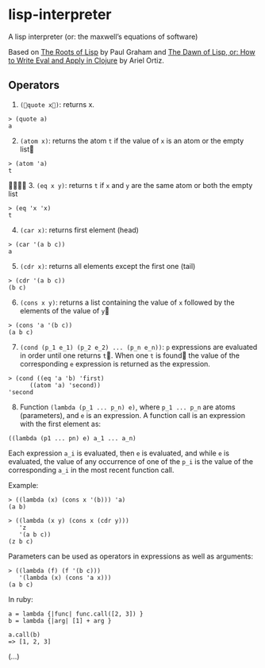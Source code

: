 # lisp-interpreter
A lisp interpreter (or: the maxwell’s equations of software)

Based on [The Roots of Lisp](http://languagelog.ldc.upenn.edu/myl/llog/jmc.pdf) by Paul Graham
and [The Dawn of Lisp, or: How to Write Eval and Apply in Clojure](https://github.com/ariel-ortiz/the-dawn-of-lisp) by 
Ariel Ortiz.

## Operators

1. `(􏰏quote x􏰐)`: returns x.
```
> (quote a)
a
```

2. `(atom x)`: returns the atom `t` if the value of `x` is an atom or the empty list􏰅
```
> (atom 'a)
t
```
􏰋􏰏􏰐􏰐
3. `(eq x y)`: returns `t` if `x` and `y` are the same atom or both the empty list
```
> (eq 'x 'x)
t
```

4. `(car x)`: returns first element (head)
```
> (car '(a b c))
a
```

5. `(cdr x)`: returns all elements except the first one (tail)
```
> (cdr '(a b c))
(b c)
```

6. `(cons x y)`: returns a list containing the value of `x` followed by the elements of the value of `y`􏰅
```
> (cons 'a '(b c))
(a b c)
```

7. `(cond (p_1 e_1) (p_2 e_2) ... (p_n e_n))`: `p` expressions are evaluated in order until one returns `t`􏰅.
When one `t` is found􏰀 the value of the corresponding `e` expression is returned as the expression.
```
> (cond ((eq 'a 'b) 'first)
      ((atom 'a) 'second))
'second
```

8. Function `(lambda (p_1 ... p_n) e)`, where `p_1 ... p_n` are atoms (parameters), and `e` is an expression.
A function call is an expression with the first element as:
```
((lambda (p1 ... pn) e) a_1 ... a_n)
```

Each expression `a_i` is evaluated, then `e` is evaluated, and while `e` is
evaluated, the value of any occurrence of one of the `p_i` is the value of the
corresponding `a_i` in the most recent function call.

Example:

```
> ((lambda (x) (cons x '(b))) 'a)
(a b)

> ((lambda (x y) (cons x (cdr y)))
   'z
   '(a b c))
(z b c)
```

Parameters can be used as operators in expressions as well as arguments:
```
> ((lambda (f) (f '(b c)))
   '(lambda (x) (cons 'a x)))
(a b c)
```

In ruby:
```
a = lambda {|func| func.call([2, 3]) }
b = lambda {|arg| [1] + arg }

a.call(b)
=> [1, 2, 3]
```

(...)
